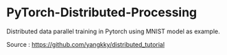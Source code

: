 # PyTorch-Distributed-Processing
Distributed data parallel training in Pytorch using MNIST model as example.

Source : https://github.com/yangkky/distributed_tutorial